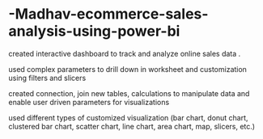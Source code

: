 # -Madhav-ecommerce-sales-analysis-using-power-bi
created interactive dashboard to track and analyze online sales data .

used complex parameters to drill down in worksheet and customization using filters and slicers

created connection, join new tables, calculations to manipulate data and enable user driven parameters for visualizations

used different types of customized visualization (bar chart, donut chart, clustered bar chart, scatter chart, line chart, area chart, map, slicers, etc.)
